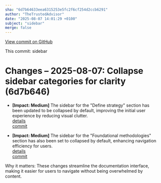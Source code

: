 ```yaml
---
sha: "6d7b64633eea6315253e5fc2f6cf254d2ccb6291"
author: "TheTrustedAdvisor"
date: "2025-08-07 14:01:29 +0100"
subject: "sidebar"
merge: false
---
```


[View commit on GitHub](https://github.com/TheTrustedAdvisor/FabricAdoptionFramework/commit/6d7b64633eea6315253e5fc2f6cf254d2ccb6291)

This commit: sidebar

# Changes – 2025-08-07: Collapse sidebar categories for clarity (6d7b646)

- **[Impact: Medium]** The sidebar for the "Define strategy" section has been updated to be collapsed by default, improving the initial user experience by reducing visual clutter.  
   [details](/docs/about/changes/2025-08-07-sidebar)  
   [commit](https://github.com/TheTrustedAdvisor/FabricAdoptionFramework/commit/6d7b64633eea6315253e5fc2f6cf254d2ccb6291)  

- **[Impact: Medium]** The sidebar for the "Foundational methodologies" section has also been set to collapsed by default, enhancing navigation efficiency for users.  
   [details](/docs/about/changes/2025-08-07-sidebar)  
   [commit](https://github.com/TheTrustedAdvisor/FabricAdoptionFramework/commit/6d7b64633eea6315253e5fc2f6cf254d2ccb6291)  

Why it matters: These changes streamline the documentation interface, making it easier for users to navigate without being overwhelmed by content.
